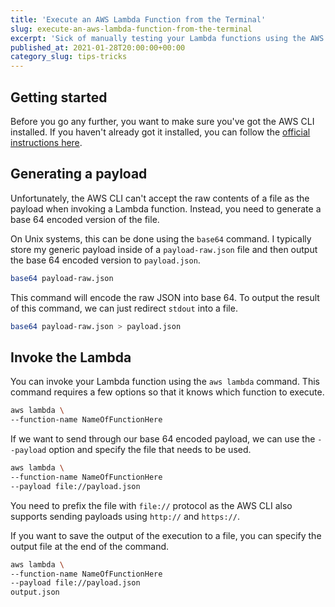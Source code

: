 ```yaml
---
title: 'Execute an AWS Lambda Function from the Terminal'
slug: execute-an-aws-lambda-function-from-the-terminal
excerpt: 'Sick of manually testing your Lambda functions using the AWS interface or hitting your stage URL in Postman? Learn how to invoke / execute your function from the terminal using the AWS CLI.'
published_at: 2021-01-28T20:00:00+00:00
category_slug: tips-tricks
---
```

## Getting started

Before you go any further, you want to make sure you've got the AWS CLI installed. If you haven't already got it installed, you can follow the [official instructions here](https://docs.aws.amazon.com/cli/latest/userguide/install-cliv2.html).

## Generating a payload

Unfortunately, the AWS CLI can't accept the raw contents of a file as the payload when invoking a Lambda function. Instead, you need to generate a base 64 encoded version of the file.

On Unix systems, this can be done using the `base64` command. I typically store my generic payload inside of a `payload-raw.json` file and then output the base 64 encoded version to `payload.json`.

```bash
base64 payload-raw.json
```

This command will encode the raw JSON into base 64. To output the result of this command, we can just redirect `stdout` into a file.

```bash
base64 payload-raw.json > payload.json
```

## Invoke the Lambda

You can invoke your Lambda function using the `aws lambda` command. This command requires a few options so that it knows which function to execute.

```bash
aws lambda \
--function-name NameOfFunctionHere
```

If we want to send through our base 64 encoded payload, we can use the `--payload` option and specify the file that needs to be used.

```bash
aws lambda \
--function-name NameOfFunctionHere
--payload file://payload.json
```

You need to prefix the file with `file://` protocol as the AWS CLI also supports sending payloads using `http://` and `https://`.

If you want to save the output of the execution to a file, you can specify the output file at the end of the command.

```bash
aws lambda \
--function-name NameOfFunctionHere
--payload file://payload.json
output.json
```